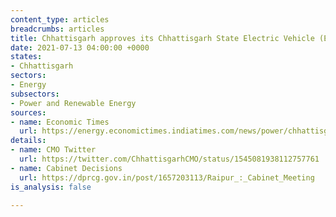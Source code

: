 ```yaml
---
content_type: articles
breadcrumbs: articles
title: Chhattisgarh approves its Chhattisgarh State Electric Vehicle (EV) Policy 2022
date: 2021-07-13 04:00:00 +0000
states:
- Chhattisgarh
sectors:
- Energy
subsectors:
- Power and Renewable Energy
sources:
- name: Economic Times
  url: https://energy.economictimes.indiatimes.com/news/power/chhattisgarh-govt-approves-electric-vehicle-policy-aims-to-develop-state-as-manufacturing-hub/92736433
details:
- name: CMO Twitter
  url: https://twitter.com/ChhattisgarhCMO/status/1545081938112757761
- name: Cabinet Decisions
  url: https://dprcg.gov.in/post/1657203113/Raipur_:_Cabinet_Meeting
is_analysis: false

---
```

